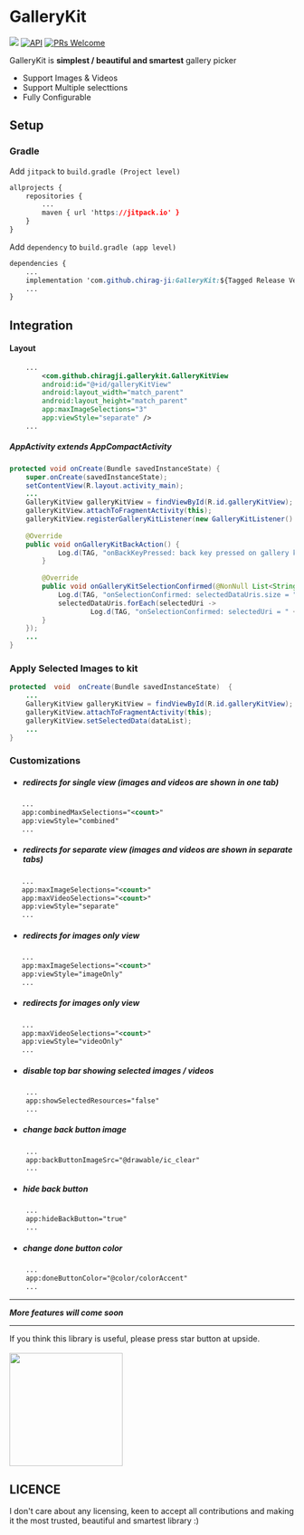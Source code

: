


# GalleryKit   
[![](https://jitpack.io/v/chirag-ji/GalleryKit.svg)](https://jitpack.io/#chirag-ji/GalleryKit)  [![API](https://img.shields.io/badge/API-23%2B-brightgreen.svg?style=flat)](https://android-arsenal.com/api?level=23) [![PRs Welcome](https://img.shields.io/badge/PRs-welcome-brightgreen.svg?style=flat-square)](http://makeapullrequest.com)
  
GalleryKit is **simplest / beautiful and smartest** gallery picker  
  
- Support Images & Videos
- Support Multiple selecttions
- Fully Configurable
  
## Setup  
  
### Gradle  

Add `jitpack` to `build.gradle (Project level)` 
```css
allprojects {
	repositories {
		...
		maven { url 'https://jitpack.io' }
	}
}
```
Add `dependency` to `build.gradle (app level)`
```css
dependencies {
	...
	implementation 'com.github.chirag-ji:GalleryKit:${Tagged Release Version}'
	...
}
```

## Integration

#### Layout
```xml
	...
    	<com.github.chiragji.gallerykit.GalleryKitView  
		android:id="@+id/galleryKitView"
		android:layout_width="match_parent" 
		android:layout_height="match_parent"
		app:maxImageSelections="3"
		app:viewStyle="separate" />
	...
```
##### AppActivity extends AppCompactActivity
```java
protected void onCreate(Bundle savedInstanceState) {  
    super.onCreate(savedInstanceState);  
    setContentView(R.layout.activity_main);  
    ...
    GalleryKitView galleryKitView = findViewById(R.id.galleryKitView);  
    galleryKitView.attachToFragmentActivity(this);  
    galleryKitView.registerGalleryKitListener(new GalleryKitListener() {  
    
   	@Override  
   	public void onGalleryKitBackAction() {  
            Log.d(TAG, "onBackKeyPressed: back key pressed on gallery kit");  
        }  
  
    	@Override  
    	public void onGalleryKitSelectionConfirmed(@NonNull List<String> selectedDataUris) {  
    	    Log.d(TAG, "onSelectionConfirmed: selectedDataUris.size = " + selectedDataUris.size());  
    	    selectedDataUris.forEach(selectedUri ->  
    	            Log.d(TAG, "onSelectionConfirmed: selectedUri = " + selectedUri));  
    	}  
    });
    ...
}
```
### Apply Selected Images to kit
```java
protected  void  onCreate(Bundle savedInstanceState)  {
	...
	GalleryKitView galleryKitView = findViewById(R.id.galleryKitView);
	galleryKitView.attachToFragmentActivity(this);
	galleryKitView.setSelectedData(dataList);
	...
}
```


### Customizations

 -  #####  redirects for single view (images and videos are shown in one tab)
 ```xml
	...
	app:combinedMaxSelections="<count>"
	app:viewStyle="combined"
	...
```
 -  #####  redirects for separate view (images and videos are shown in separate tabs)
 ```xml
	...
	app:maxImageSelections="<count>"  
	app:maxVideoSelections="<count>"
	app:viewStyle="separate"
	...
```
 -  #####  redirects for images only view
 ```xml
	...
	app:maxImageSelections="<count>"
	app:viewStyle="imageOnly"
	...
```
 -  #####  redirects for images only view
 ```xml
	...
	app:maxVideoSelections="<count>"
	app:viewStyle="videoOnly"
	...
```
 -  ##### disable top bar showing selected images / videos
 ```xml
	 ...
	 app:showSelectedResources="false"
	 ...
```
 -  ##### change back button image
 ```xml
	 ...
	 app:backButtonImageSrc="@drawable/ic_clear"
	 ...
```
   -  ##### hide back button
 ```xml
	 ...
	 app:hideBackButton="true"
	 ...
```
   -  ##### change done button color
 ```xml
	 ...
	 app:doneButtonColor="@color/colorAccent"
	 ...
```


***

***More features will come soon***

***

If you think this library is useful, please press star button at upside. </br>  
<img src="https://phaser.io/content/news/2015/09/10000-stars.png" width="200">  

## LICENCE
I don't care about any licensing, keen to accept all contributions and making it the most trusted, beautiful and smartest library :)
